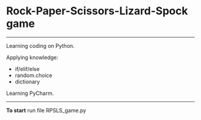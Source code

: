 # Rock-Paper-Scissors-Lizard-Spock game

------------------

Learning coding on Python.

Applying knowledge:
- if/elif/else 
- random.choice
- dictionary

Learning PyCharm.

------------------
**To start** run file RPSLS_game.py